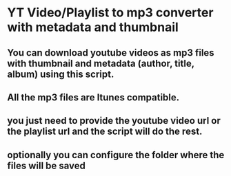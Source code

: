 # YT Video/Playlist to mp3 converter with metadata and thumbnail

## You can download youtube videos as mp3 files with thumbnail and metadata (author, title, album) using this script.

## All the mp3 files are Itunes compatible.

## you just need to provide the youtube video url or the playlist url and the script will do the rest.

## optionally you can configure the folder where the files will be saved
